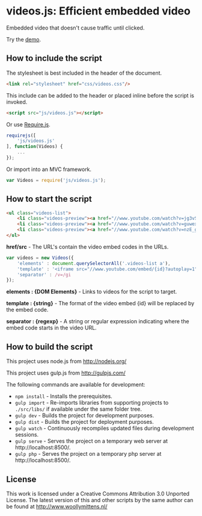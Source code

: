 # videos.js: Efficient embedded video

Embedded video that doesn't cause traffic until clicked.

Try the <a href="http://www.woollymittens.nl/default.php?url=useful-videos">demo</a>.

## How to include the script

The stylesheet is best included in the header of the document.

```html
<link rel="stylesheet" href="css/videos.css"/>
```

This include can be added to the header or placed inline before the script is invoked.

```html
<script src="js/videos.js"></script>
```

Or use [Require.js](https://requirejs.org/).

```js
requirejs([
	'js/videos.js'
], function(Videos) {
	...
});
```

Or import into an MVC framework.

```js
var Videos = require('js/videos.js');
```

## How to start the script

```html
<ul class="videos-list">
	<li class="videos-preview"><a href="//www.youtube.com/watch?v=jg3vSp6t2wU"><img alt="" src="//img.youtube.com/vi/jg3vSp6t2wU/mqdefault.jpg"/></a></li>
	<li class="videos-preview"><a href="//www.youtube.com/watch?v=guwexeBxfFs"><img alt="" src="//img.youtube.com/vi/guwexeBxfFs/mqdefault.jpg"/></a></li>
	<li class="videos-preview"><a href="//www.youtube.com/watch?v=nzE_gzRu_lU"><img alt="" src="//img.youtube.com/vi/nzE_gzRu_lU/mqdefault.jpg"/></a></li>
</ul>
```

**href/src** - The URL's contain the video embed codes in the URLs.

```javascript
var videos = new Videos({
	'elements' : document.querySelectorAll('.videos-list a'),
	'template' : '<iframe src="//www.youtube.com/embed/{id}?autoplay=1" height="400" width="300"></iframe>',
	'separator' : /v=/gi
});
```

**elements : {DOM Elements}** - Links to videos for the script to target.

**template : {string}** - The format of the video embed {id} will be replaced by the embed code.

**separator : {regexp}** - A string or regular expression indicating where the embed code starts in the video URL.

## How to build the script

This project uses node.js from http://nodejs.org/

This project uses gulp.js from http://gulpjs.com/

The following commands are available for development:
+ `npm install` - Installs the prerequisites.
+ `gulp import` - Re-imports libraries from supporting projects to `./src/libs/` if available under the same folder tree.
+ `gulp dev` - Builds the project for development purposes.
+ `gulp dist` - Builds the project for deployment purposes.
+ `gulp watch` - Continuously recompiles updated files during development sessions.
+ `gulp serve` - Serves the project on a temporary web server at http://localhost:8500/.
+ `gulp php` - Serves the project on a temporary php server at http://localhost:8500/.

## License

This work is licensed under a Creative Commons Attribution 3.0 Unported License. The latest version of this and other scripts by the same author can be found at http://www.woollymittens.nl/
